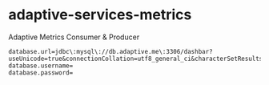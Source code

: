# adaptive-services-metrics
Adaptive Metrics Consumer &amp; Producer

```
database.url=jdbc\:mysql\://db.adaptive.me\:3306/dashbar?useUnicode=true&connectionCollation=utf8_general_ci&characterSetResults=utf8
database.username=
database.password=
```
